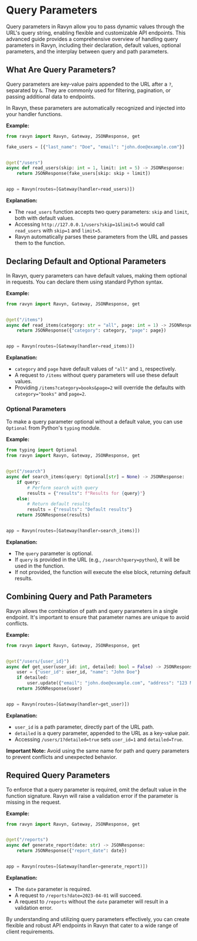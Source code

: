 # Query Parameters

Query parameters in Ravyn allow you to pass dynamic values through the URL's query string, enabling flexible
and customizable API endpoints. This advanced guide provides a comprehensive overview of handling query
parameters in Ravyn, including their declaration, default values, optional parameters,
and the interplay between query and path parameters.

## What Are Query Parameters?

Query parameters are key-value pairs appended to the URL after a `?`, separated by `&`.
They are commonly used for filtering, pagination, or passing additional data to endpoints.

In Ravyn, these parameters are automatically recognized and injected into your handler functions.

**Example:**

```python
from ravyn import Ravyn, Gateway, JSONResponse, get

fake_users = [{"last_name": "Doe", "email": "john.doe@example.com"}]


@get("/users")
async def read_users(skip: int = 1, limit: int = 5) -> JSONResponse:
    return JSONResponse(fake_users[skip: skip + limit])


app = Ravyn(routes=[Gateway(handler=read_users)])
```


**Explanation:**

- The `read_users` function accepts two query parameters: `skip` and `limit`, both with default values.
- Accessing `http://127.0.0.1/users?skip=1&limit=5` would call `read_users` with `skip=1` and `limit=5`.
- Ravyn automatically parses these parameters from the URL and passes them to the function.

## Declaring Default and Optional Parameters

In Ravyn, query parameters can have default values, making them optional in requests. You can declare them
using standard Python syntax.

**Example:**

```python
from ravyn import Ravyn, Gateway, JSONResponse, get


@get("/items")
async def read_items(category: str = "all", page: int = 1) -> JSONResponse:
    return JSONResponse({"category": category, "page": page})


app = Ravyn(routes=[Gateway(handler=read_items)])
```


**Explanation:**

- `category` and `page` have default values of `"all"` and `1`, respectively.
- A request to `/items` without query parameters will use these default values.
- Providing `/items?category=books&page=2` will override the defaults with `category="books"` and `page=2`.

### Optional Parameters

To make a query parameter optional without a default value, you can use `Optional` from Python's `typing` module.

**Example:**

```python
from typing import Optional
from ravyn import Ravyn, Gateway, JSONResponse, get


@get("/search")
async def search_items(query: Optional[str] = None) -> JSONResponse:
    if query:
        # Perform search with query
        results = {"results": f"Results for {query}"}
    else:
        # Return default results
        results = {"results": "Default results"}
    return JSONResponse(results)


app = Ravyn(routes=[Gateway(handler=search_items)])
```


**Explanation:**

- The `query` parameter is optional.
- If `query` is provided in the URL (e.g., `/search?query=python`), it will be used in the function.
- If not provided, the function will execute the else block, returning default results.

## Combining Query and Path Parameters

Ravyn allows the combination of path and query parameters in a single endpoint.
It's important to ensure that parameter names are unique to avoid conflicts.

**Example:**

```python
from ravyn import Ravyn, Gateway, JSONResponse, get


@get("/users/{user_id}")
async def get_user(user_id: int, detailed: bool = False) -> JSONResponse:
    user = {"user_id": user_id, "name": "John Doe"}
    if detailed:
        user.update({"email": "john.doe@example.com", "address": "123 Main St"})
    return JSONResponse(user)


app = Ravyn(routes=[Gateway(handler=get_user)])
```


**Explanation:**

- `user_id` is a path parameter, directly part of the URL path.
- `detailed` is a query parameter, appended to the URL as a key-value pair.
- Accessing `/users/1?detailed=true` sets `user_id=1` and `detailed=True`.

**Important Note:** Avoid using the same name for path and query parameters to prevent conflicts and
unexpected behavior.

## Required Query Parameters

To enforce that a query parameter is required, omit the default value in the function signature.
Ravyn will raise a validation error if the parameter is missing in the request.

**Example:**

```python
from ravyn import Ravyn, Gateway, JSONResponse, get


@get("/reports")
async def generate_report(date: str) -> JSONResponse:
    return JSONResponse({"report_date": date})


app = Ravyn(routes=[Gateway(handler=generate_report)])
```


**Explanation:**

- The `date` parameter is required.
- A request to `/reports?date=2023-04-01` will succeed.
- A request to `/reports` without the `date` parameter will result in a validation error.

By understanding and utilizing query parameters effectively, you can create flexible and robust API endpoints in
Ravyn that cater to a wide range of client requirements.

